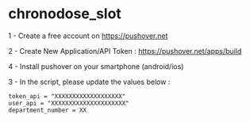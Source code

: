 # chronodose_slot

1 - Create a free account on https://pushover.net

2 - Create New Application/API Token : https://pushover.net/apps/build

4 - Install pushover on your smartphone (android/ios)

3 - In the script, please update the values below : 

    token_api = "XXXXXXXXXXXXXXXXXXX"
    user_api = "XXXXXXXXXXXXXXXXXXXXX"
    department_number = XX
